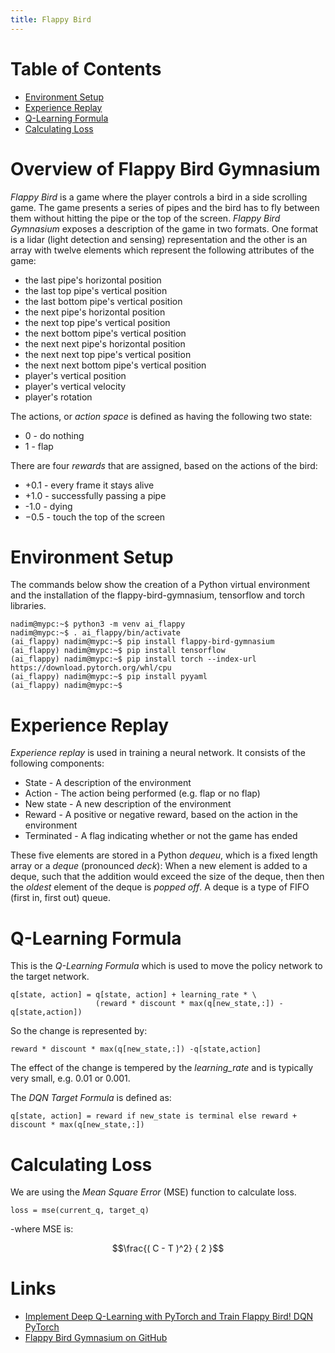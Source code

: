 ```yaml
---
title: Flappy Bird
---
```


# Table of Contents
* [Environment Setup](#environment-setup)
* [Experience Replay](#experience-replay)
* [Q-Learning Formula](#q-learning-formula)
* [Calculating Loss](#calculating-loss)

# Overview of Flappy Bird Gymnasium

*Flappy Bird* is a game where the player controls a bird in a side scrolling game. The game presents a series of pipes and the bird has to fly between them without hitting the pipe or the top of the screen. *Flappy Bird Gymnasium* exposes a description of the game in two formats. One format is a lidar (light detection and sensing) representation and the other is an array with twelve elements which represent the following attributes of the game: 

* the last pipe's horizontal position
* the last top pipe's vertical position
* the last bottom pipe's vertical position
* the next pipe's horizontal position
* the next top pipe's vertical position
* the next bottom pipe's vertical position
* the next next pipe's horizontal position
* the next next top pipe's vertical position
* the next next bottom pipe's vertical position
* player's vertical position
* player's vertical velocity
* player's rotation

The actions, or *action space* is defined as having the following two state:

* 0 - do nothing
* 1 - flap

There are four *rewards* that are assigned, based on the actions of the bird:

* +0.1 - every frame it stays alive
* +1.0 - successfully passing a pipe
* -1.0 - dying
* −0.5 - touch the top of the screen

# Environment Setup

The commands below show the creation of a Python virtual environment and the installation of the flappy-bird-gymnasium, tensorflow and torch libraries.
```
nadim@mypc:~$ python3 -m venv ai_flappy
nadim@mypc:~$ . ai_flappy/bin/activate
(ai_flappy) nadim@mypc:~$ pip install flappy-bird-gymnasium
(ai_flappy) nadim@mypc:~$ pip install tensorflow
(ai_flappy) nadim@mypc:~$ pip install torch --index-url https://download.pytorch.org/whl/cpu
(ai_flappy) nadim@mypc:~$ pip install pyyaml
(ai_flappy) nadim@mypc:~$ 
```

# Experience Replay
*Experience replay* is used in training a neural network. It consists of the following components:

* State - A description of the environment
* Action - The action being performed (e.g. flap or no flap)
* New state - A new description of the environment
* Reward - A positive or negative reward, based on the action in the environment
* Terminated - A flag indicating whether or not the game has ended

These five elements are stored in a Python *dequeu*, which is a fixed length array or a *deque* (pronounced *deck*): When a new element is added to a deque, such that the addition would exceed the size of the deque, then then the *oldest* element of the deque is *popped off*. A deque is a type of FIFO (first in, first out) queue.

# Q-Learning Formula
This is the *Q-Learning Formula* which is used to move the policy network to the target network.
```
q[state, action] = q[state, action] + learning_rate * \
                   (reward * discount * max(q[new_state,:]) -q[state,action])
```
So the change is represented by:
```
reward * discount * max(q[new_state,:]) -q[state,action]
```
The effect of the change is tempered by the *learning_rate* and is typically very small, e.g. 0.01 or 0.001.

The *DQN Target Formula* is defined as:
```
q[state, action] = reward if new_state is terminal else reward + discount * max(q[new_state,:])
```

# Calculating Loss
We are using the *Mean Square Error* (MSE) function to calculate loss.
```
loss = mse(current_q, target_q)
```
-where MSE is:

$$\frac{( C - T )^2} { 2 }$$


# Links
* [Implement Deep Q-Learning with PyTorch and Train Flappy Bird! DQN PyTorch](https://www.youtube.com/watch?v=arR7KzlYs4w&list=PL58zEckBH8fCMIVzQCRSZVPUp3ZAVagWi&index=1&ab_channel=JohnnyCode)
* [Flappy Bird Gymnasium on GitHub](https://github.com/markub3327/flappy-bird-gymnasium)

